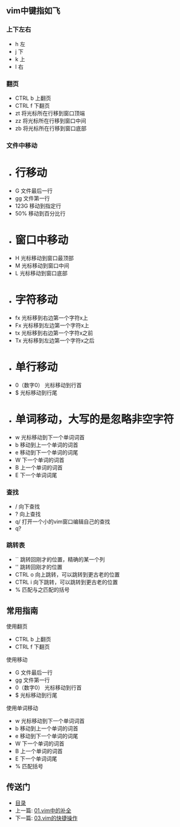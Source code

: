 ## vim中键指如飞

### 上下左右

+ h 左
+ j 下
+ k 上
+ l 右

### 翻页

+ CTRL b  上翻页
+ CTRL f  下翻页
+ zt      将光标所在行移到窗口顶端
+ zz      将光标所在行移到窗口中间
+ zb      将光标所在行移到窗口底部

### 文件中移动

+ # 行移动
+ G      文件最后一行
+ gg     文件第一行
+ 123G   移动到指定行
+ 50%    移动到百分比行
+ # 窗口中移动
+ H      光标移动到窗口最顶部
+ M      光标移动到窗口中间
+ L      光标移动到窗口底部
+ # 字符移动
+ fx     光标移到右边第一个字符x上
+ Fx     光标移到左边第一个字符x上
+ tx    光标移到右边第一个字符x之前
+ Tx    光标移到左边第一个字符x之后
+ # 单行移动
+ 0（数字0）   光标移动到行首
+ $     光标移动到行尾
+ # 单词移动，大写的是忽略非空字符
+ w     光标移动到下一个单词词首
+ b     移动到上一个单词的词首
+ e     移动到下一个单词的词尾
+ W     下一个单词的词首
+ B     上一个单词的词首
+ E     下一个单词词尾

### 查找

+ /   向下查找
+ ?   向上查找
+ q/  打开一个小的vim窗口编辑自己的查找
+ q?

### 跳转表

+ ``     跳转回刚才的位置，精确的某一个列
+ ''     跳转回刚才的位置
+ CTRL o 向上跳转，可以跳转到更古老的位置
+ CTRL i 向下跳转，可以跳转到更古老的位置
+ %      匹配与之匹配的括号

## 常用指南

使用翻页

+ CTRL b  上翻页
+ CTRL f  下翻页

使用移动

+ G      文件最后一行
+ gg     文件第一行
+ 0（数字0）   光标移动到行首
+ $     光标移动到行尾

使用单词移动

+ w     光标移动到下一个单词词首
+ b     移动到上一个单词的词首
+ e     移动到下一个单词的词尾
+ W     下一个单词的词首
+ B     上一个单词的词首
+ E     下一个单词词尾
+ %     匹配括号

## 传送门

- [目录](directory.md)
- 上一篇: [01.vim中的补全](01.vim中的补全.md)
- 下一篇: [03.vim的快捷操作](03.vim的快捷操作.md)

